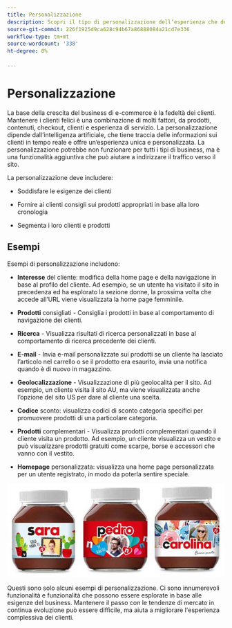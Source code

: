 ```yaml
---
title: Personalizzazione
description: Scopri il tipo di personalizzazione dell’esperienza che deve fornire ai tuoi clienti.
source-git-commit: 226f1925d9ca628c94b67a86888084a21cd7e336
workflow-type: tm+mt
source-wordcount: '338'
ht-degree: 0%

---
```



# Personalizzazione

La base della crescita del business di e-commerce è la fedeltà dei clienti. Mantenere i clienti felici è una combinazione di molti fattori, da prodotti, contenuti, checkout, clienti e esperienza di servizio. La personalizzazione dipende dall’intelligenza artificiale, che tiene traccia delle informazioni sui clienti in tempo reale e offre un’esperienza unica e personalizzata. La personalizzazione potrebbe non funzionare per tutti i tipi di business, ma è una funzionalità aggiuntiva che può aiutare a indirizzare il traffico verso il sito.

La personalizzazione deve includere:

- Soddisfare le esigenze dei clienti

- Fornire ai clienti consigli sui prodotti appropriati in base alla loro cronologia

- Segmenta i loro clienti e prodotti

## Esempi

Esempi di personalizzazione includono:

- **Interesse** del cliente: modifica della home page e della navigazione in base al profilo del cliente. Ad esempio, se un utente ha visitato il sito in precedenza ed ha esplorato la sezione donne, la prossima volta che accede all’URL viene visualizzata la home page femminile.

- **Prodotti** consigliati - Consiglia i prodotti in base al comportamento di navigazione dei clienti.

- **Ricerca** - Visualizza risultati di ricerca personalizzati in base al comportamento di ricerca precedente dei clienti.

- **E-mail** - Invia e-mail personalizzate sui prodotti se un cliente ha lasciato l’articolo nel carrello o se il prodotto era esaurito, invia una notifica quando è di nuovo in magazzino.

- **Geolocalizzazione** - Visualizzazione di più geolocalità per il sito. Ad esempio, un cliente visita il sito AU, ma viene visualizzata anche l’opzione del sito US per dare al cliente una scelta.

- **Codice** sconto: visualizza codici di sconto categoria specifici per promuovere prodotti di una particolare categoria.

- **Prodotti** complementari - Visualizza prodotti complementari quando il cliente visita un prodotto. Ad esempio, un cliente visualizza un vestito e può visualizzare prodotti gratuiti come scarpe, borse e accessori che vanno con il vestito.

- **Homepage** personalizzata: visualizza una home page personalizzata per un utente registrato, in modo da poterla sentire speciale.

![Esempio di prodotti personalizzati](../../assets/playbooks/personalization-example.png)

Questi sono solo alcuni esempi di personalizzazione. Ci sono innumerevoli funzionalità e funzionalità che possono essere esplorate in base alle esigenze del business. Mantenere il passo con le tendenze di mercato in continua evoluzione può essere difficile, ma aiuta a migliorare l&#39;esperienza complessiva dei clienti.
